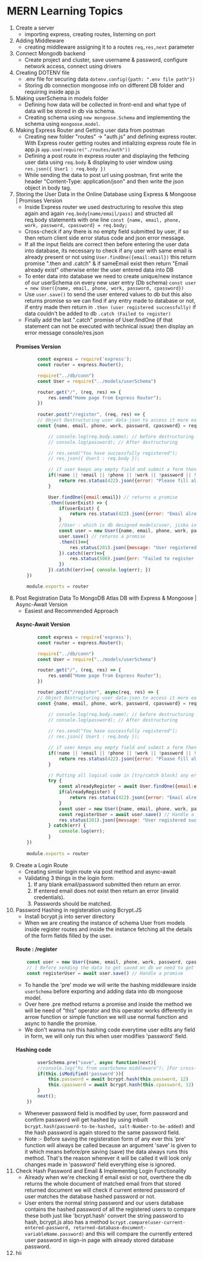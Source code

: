 # MERN Learning Topics
1. Create a server  
    * importing express, creating routes, listerning on port
2. Adding Middleware 
    * creating middleware assigning it to a routes ```req,res,next``` parameter
3. Connect Mongodb backend 
    * Create project and cluster, save username & password, configure network access, connect using drivers
4. Creating DOTENV file 
    * .env file for securing data ```dotenv.config({path: ".env file path"})```
    * Storing db connection mongoose info on different DB folder and requiring inside app.js
5. Making userSchema in models folder
    * Defining how data will be collected in front-end and what type of data will be stored in db via schema.
    * Creating schema using ```new mongoose.Schema``` and implementing the schema using ```mongoose.model```.
6. Making Express Router and Getting user data from postman
    * Creating new folder "routes" -> "auth.js" and defining express router. With Express router getting routes and intializing express route file in app.js ```app.use(require("./routes/auth"))```
    * Defining a post route in express router and displaying the fethcing user data using ```req.body``` & displaying to user window using ```res.json({ User1 : req.body })``` 
    * While sending the data to post url using postman, first write the header "Content-Type: application/json" and then write the json object in body tag.
7. Storing the User Data in the Online Database using Express & Mongoose | Promises Version
    * Inside Express router we used destructuring to resolve this step again and again ```req.body[name/email/pass]``` and structed all req.body statements with one line ```const {name, email, phone, work, password, cpassword} = req.body;```
    * Cross-check if any there is no empty field submitted by user, if so then return client side error status code and json error message.
    * If all the input fields are correct then before entering the user data into database, its necessary to check if any user with same email is already present or not using ```User.findOne({email:email})``` this return promise ".then and .catch" & if sameEmail exist then return "Email already exist" otherwise enter the user entered data into DB
    * To enter data into database we need to create unique/new instance of our  userSchema on every new user entry (Db schema) ```const user = new User({name, email, phone, work, password, cpassword})```
    * Use ```user.save()``` to send the user entered values to db but this also returns promise so we can find if any entry made to database or not, if entry made then return in ```.then (user registered successfully)``` if data couldn't be added to db ```.catch (Failed to register)```
    * Finally add the last ".catch" promise of User.findOne (if that statement can not be executed with technical issue) then display an error message console/res.json
    #### Promises Version
    ```javascript
            const express = require('express');
            const router = express.Router();

            require("../db/conn")
            const User = require("../models/userSchema")

            router.get("/", (req, res) => {
                res.send("Home page from Express Router");
            })
            
            router.post("/register", (req, res) => {
            // Object Destructuring user data-json to access it more easily
            const {name, email, phone, work, password, cpassword} = req.body;

                // console.log(req.body.name); // before destructuring
                // console.log(password); // After destructuring

                // res.send("You have successfully registered");
                // res.json({ User1 : req.body });

                // if user keeps any empty field and submit a form then return err from server
                if(!name || !email || !phone || !work || !password || !cpassword){
                    return res.status(422).json({error: "Please fill all the information"}) 
                }

                User.findOne({email:email}) // returns a promise
                .then((userExist) => {
                    if(userExist) {
                        return res.status(422).json({error: "Email already exist"})
                    }
                    //User : which is db designed models/user, jiska instance create krke har ek user ka data add hoga
                    const user = new User({name, email, phone, work, password, cpassword})
                    user.save() // returns a promise
                    .then(()=>{
                        res.status(201).json({message: "User registered successfully, go to login"})
                    }).catch((err)=>{
                        res.status(500).json({err: "Failed to register user"})
                    })
                }).catch((err)=>{ console.log(err); })
        })

        module.exports = router
    ```
8. Post Registration Data To MongoDB Atlas DB with Express & Mongoose | Async-Await Version
    * Easiest and Recommended Approach
    #### Async-Await Version
    ```javascript
            const express = require('express');
            const router = express.Router();

            require("../db/conn")
            const User = require("../models/userSchema")

            router.get("/", (req, res) => {
                res.send("Home page from Express Router");
            })

            router.post("/register", async(req, res) => {
            // Object Destructuring user data-json to access it more easily
            const {name, email, phone, work, password, cpassword} = req.body;

                // console.log(req.body.name); // before destructuring
                // console.log(password); // After destructuring
                
                // res.send("You have successfully registered");
                // res.json({ User1 : req.body });

                // if user keeps any empty field and submit a form then return err from server
                if(!name || !email || !phone || !work || !password || !cpassword){
                    return res.status(422).json({error: "Please fill all the information"})
                }

                // Putting all logical code in [try/catch block] any error in any phase occurs will be handled by catch here:
                try {
                    const alreadyRegister = await User.findOne({email:email});  // Handle a promise
                    if(alreadyRegister) {
                        return res.status(422).json({error: "Email already exist"})
                    }  
                    const user = new User({name, email, phone, work, password, cpassword})
                    const registerUser = await user.save() // Handle a promise
                    res.status(201).json({message: "User registered successfully, go to login"}) 
                } catch(err) {
                    console.log(err);
                }
        })
        
        module.exports = router
    ```
9. Create a Login Route
    * Creating similar login route via post method and async-await
    * Validating 3 things in the login form:
        1. If any blank email/password submitted then return an error.
        2. If entered email does not exist then return an error (invalid credentials).
        3. Passwords should be matched.
10. Password Hashing in registeration using Bcrypt.JS
    * Install bcrypt js into server directory
    * When we are creating the instance of schema User from models inside register routes and inside the instance fetching all the details of the form fields filled by the user.
    #### Route : /register
    ```javascript 
        const user = new User({name, email, phone, work, password, cpassword}) // instance of schema user to fetch the form details 
        // [ Before sending the data to get saved on db we need to get the password & cPassword and hash them --> i.e hashing them in "pre" ('save') mode ]      
        const registerUser = await user.save() // Handle a promise
    ```
    * To handle the 'pre' mode we will write the hashing middleware inside ```userSchema``` before exporting and adding data into db mongoose model.
    * Over here .pre method returns a promise and inside the method we will be need of "this" operator and this operator works differently in arrow function or simple function we will use normal function and async to handle the promise.
    * We don't wanna run this hashing code everytime user edits any field in form, we will only run this when user modifies 'password' field.
    #### Hashing code
    ```javascript 
            userSchema.pre("save", async function(next){
            //console.log("hi from userSchema middleware"); [For cross-checking that our method is getting called or not]
            if(this.isModified('password')){
                this.password = await bcrypt.hash(this.password, 12)
                this.cpassword = await bcrypt.hash(this.cpassword, 12)
            }
            next();
        })
    ```
    * Whenever password field is modified by user, form password and confirm password will get hashed by using inbuilt ```bcrypt.hash(password-to-be-hashed, salt-Number-to-be-added)``` and the hash password is again stored to the same password field.
    * Note :- Before saving the registeration form of any ever this 'pre' function will always be called because an argument 'save' is given to it which means before/pre saving (save) the data always runs this method. That's the reason wherever it will be called it will look only changes made in 'password' field everything else is ignored. 
11. Check Hash Password and Email & Implementing Login Functionality
    * Already when we're checking if email exist or not, overthere the db returns the whole document of matched email from that stored returned document we will check if current entered password of user matches the database hashed password or not.
    * User enters the normal string password and our users database contains the hashed password of all the registered users to compare these both just like 'bcrypt.hash' convert the string password to hash, bcrypt.js also has a method ```bcrypt.compare(user-current-entered-password, returned-database-document-variableName.password)``` and this will compare the currently entered user password in sign-in page with already stored database password.
12. hii
